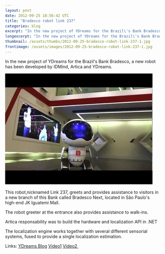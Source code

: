 ```yaml
---
layout: post
date: 2012-09-25 18:56:42 UTC
title: "Bradesco robot link 237"
categories: blog
excerpt: "In the new project of YDreams for the Brazil\'s Bank Bradesco, a new robot has been developed by IDMind, Artica and YDreams."
longexcerpt: "In the new project of YDreams for the Brazil\'s Bank Bradesco, a new robot has been developed by IDMind, Artica and YDreams.This robot,nicknamed Link 237, greets and provides assistance to visitors in a new branch of this Bank called Bradesco Next, located in São Paulo\'s high-end JK Iguatemi Mall."
thumbnail: /assets/thumbs/2012-09-25-bradesco-robot-link-237-1.jpg
frontimage: /assets/images/2012-09-25-bradesco-robot-link-237-1.jpg
---
```


In the new project of YDreams for the Brazil's Bank Bradesco, a new robot has been developed by IDMind, Artica and YDreams.

<a href="/assets/images/2012-09-25-bradesco-robot-link-237-1.jpg"><img class="postimage" src="/assets/images/2012-09-25-bradesco-robot-link-237-1.jpg"/></a>

This robot,nicknamed Link 237, greets and provides assistance to visitors in a new branch of this Bank called Bradesco Next, located in São Paulo's high-end JK Iguatemi Mall.

The robot greeter at the entrance also provides assistance to walk-ins.

Artica responsability was to build the hardware and localization API in .NET

The localization engine works together with several different sensorial systems, fused to provide a single localization estimation.

Links:
<a title="YDreams Blog" href="http://www.ydreams.com/blog/2012/08/30/bradesco-next-the-bank-of-the-future-by-ydreams/">YDreams Blog</a>
<a href="https://www.youtube.com/watch?v=9y1RlTyI0-Y&amp;feature=player_embedded#!">Video1</a>
<a href="https://www.youtube.com/watch?v=JssC6I3Tbzg&amp;feature=related">Video2 </a>